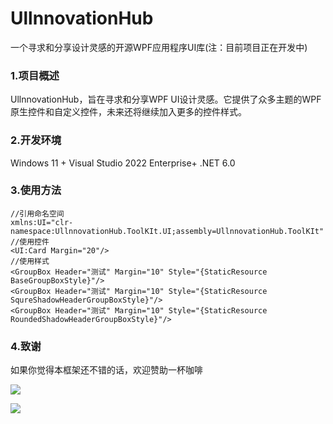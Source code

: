 # UllnnovationHub

一个寻求和分享设计灵感的开源WPF应用程序UI库(注：目前项目正在开发中)

### 1.项目概述
UllnnovationHub，旨在寻求和分享WPF UI设计灵感。它提供了众多主题的WPF原生控件和自定义控件，未来还将继续加入更多的控件样式。

### 2.开发环境
Windows 11 + Visual Studio 2022 Enterprise+ .NET 6.0

### 3.使用方法

```xaml
//引用命名空间
xmlns:UI="clr-namespace:UllnnovationHub.ToolKIt.UI;assembly=UllnnovationHub.ToolKIt" 
//使用控件
<UI:Card Margin="20"/>
//使用样式
<GroupBox Header="测试" Margin="10" Style="{StaticResource BaseGroupBoxStyle}"/>
<GroupBox Header="测试" Margin="10" Style="{StaticResource SqureShadowHeaderGroupBoxStyle}"/>
<GroupBox Header="测试" Margin="10" Style="{StaticResource RoundedShadowHeaderGroupBoxStyle}"/>

```



### 4.致谢

如果你觉得本框架还不错的话，欢迎赞助一杯咖啡

![](https://github.com/he-ze-xi/UllnnovationHub/tree/master/README.assets/wechat.png)

![](https://github.com/he-ze-xi/UllnnovationHub/tree/master/README.assets/zhifubao.png)